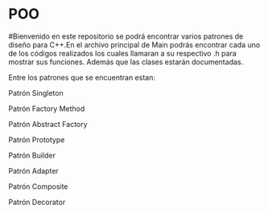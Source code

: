 # POO
#Bienvenido en este repositorio se podrá encontrar varios patrones de diseño para C++.En el archivo principal de Main podrás encontrar cada uno de los códigos realizados los cuales llamaran a su respectivo .h para mostrar sus funciones. Además que las clases estarán documentadas.

Entre los patrones que se encuentran estan:

Patrón Singleton

Patrón Factory Method

Patrón Abstract Factory

Patrón Prototype

Patrón Builder

Patrón Adapter

Patrón Composite

Patrón Decorator
